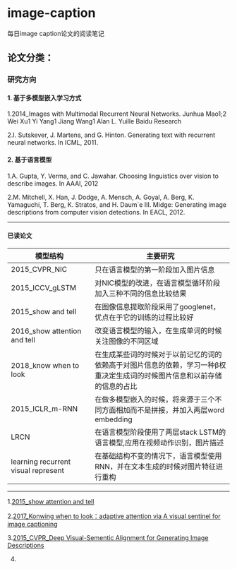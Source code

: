 # image-caption
每日image caption论文的阅读笔记
## 论文分类：
### 研究方向
#### 1. 基于多模型嵌入学习方式

1.2014_Images with Multimodal Recurrent Neural Networks. Junhua Mao1;2 Wei Xu1 Yi Yang1 Jiang Wang1 Alan L. Yuille Baidu Research

2.I. Sutskever, J. Martens, and G. Hinton. Generating text with recurrent neural networks. In ICML, 2011.

#### 2. 基于语言模型
1.A. Gupta, Y. Verma, and C. Jawahar. Choosing linguistics over vision to describe images. In AAAI, 2012

2.M. Mitchell, X. Han, J. Dodge, A. Mensch, A. Goyal, A. Berg, K. Yamaguchi, T. Berg, K. Stratos, and H. Daum´e III. Midge: Generating image descriptions from computer vision detections. In EACL, 2012.
- - -
#### 已读论文

| 模型结构 | 主要研究 |
|--------|--------|
|2015_CVPR_NIC|   只在语言模型的第一阶段加入图片信息     |
|2015_ICCV_gLSTM|对NIC模型的改进，在语言模型循环阶段加入三种不同的信息比较结果 |
|2015_show and tell|在图像信息提取阶段采用了googlenet，优点在于它的训练的过程比较好|
|2016_show attention and tell|改变语言模型的输入，在生成单词的时候关注图像的不同区域|
|2018_know when to look| 在生成某些词的时候对于以前记忆的词的依赖高于对图片信息的依赖，学习一种β权重决定生成词的时候图片信息和以前存储的信息的占比|
|2015_ICLR_m-RNN|在做多模型嵌入的时候，将来源于三个不同方面相加而不是拼接，并加入两层word embedding|
|LRCN|在语言模型阶段使用了两层stack LSTM的语言模型,应用在视频动作识别，图片描述|
|learning recurrent visual represent|在基础结构不变的情况下，语言模型使用RNN，并在文本生成的时候对图片特征进行重构|


- - -



1.[2015_show attention and tell](https://github.com/Jasonzhu0314/image-caption-learning/blob/master/paper_list/show_and_tell_attention.md)

2.[2017_Konwing when to look：adaptive attention via A visual sentinel for image captioning](https://github.com/Jasonzhu0314/image-caption-learning/blob/master/paper_list/konw_when_to_look.md)

3.[2015_CVPR_Deep Visual-Sementic Alignment for Generating Image Descriptions](https://github.com/Jasonzhu0314/image-caption-learning/blob/master/paper_list/Deep_Visual_Semantic_Alignments.md)

4.